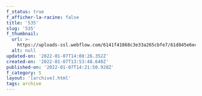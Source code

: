 ```yaml
---
f_status: true
f_afficher-la-racine: false
title: '535'
slug: '535'
f_thumbnail:
  url: >-
    https://uploads-ssl.webflow.com/6141f41868c3e33a265cbfe7/61d845e6ec1c394e45f09912_535b.jpg
  alt: null
updated-on: '2022-01-07T14:08:26.352Z'
created-on: '2022-01-07T13:53:48.640Z'
published-on: '2022-01-07T14:21:50.928Z'
f_category: S
layout: '[archive].html'
tags: archive
---
```



